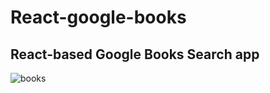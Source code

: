 # React-google-books
## React-based Google Books Search app
![books](https://user-images.githubusercontent.com/45444261/70358856-ec055480-183f-11ea-9fe7-d8fa12cd6e9e.png)
